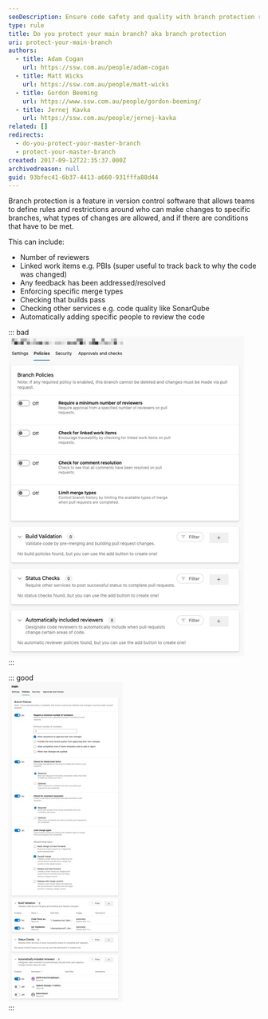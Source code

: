 ```yaml
---
seoDescription: Ensure code safety and quality with branch protection rules in Git.
type: rule
title: Do you protect your main branch? aka branch protection
uri: protect-your-main-branch
authors:
  - title: Adam Cogan
    url: https://ssw.com.au/people/adam-cogan
  - title: Matt Wicks
    url: https://ssw.com.au/people/matt-wicks
  - title: Gordon Beeming
    url: https://www.ssw.com.au/people/gordon-beeming/
  - title: Jernej Kavka
    url: https://ssw.com.au/people/jernej-kavka
related: []
redirects:
  - do-you-protect-your-master-branch
  - protect-your-master-branch
created: 2017-09-12T22:35:37.000Z
archivedreason: null
guid: 93bfec41-6b37-4413-a660-931fffa88d44
---
```


Branch protection is a feature in version control software that allows teams to define rules and restrictions around who can make changes to specific branches, what types of changes are allowed, and if there are conditions that have to be met.

<!--endintro-->

This can include:

- Number of reviewers
- Linked work items e.g. PBIs (super useful to track back to why the code was changed)
- Any feedback has been addressed/resolved
- Enforcing specific merge types
- Checking that builds pass
- Checking other services e.g. code quality like SonarQube
- Automatically adding specific people to review the code

::: bad  
![Figure: Bad example – No protection – anyone can make unreviewed changes](protect-branch-bad-1.jpg)  
:::

::: good  
![Figure: Good example – The branch protected](protect-branch-good-1.jpg)  
:::